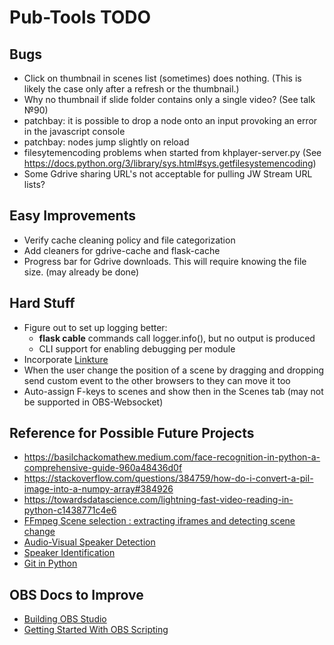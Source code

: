 # Pub-Tools TODO

## Bugs

* Click on thumbnail in scenes list (sometimes) does nothing.
  (This is likely the case only after a refresh or the thumbnail.)
* Why no thumbnail if slide folder contains only a single video? (See talk №90)
* patchbay: it is possible to drop a node onto an input provoking an error in the javascript console
* patchbay: nodes jump slightly on reload
* filesytemencoding problems when started from khplayer-server.py (See https://docs.python.org/3/library/sys.html#sys.getfilesystemencoding)
* Some Gdrive sharing URL's not acceptable for pulling JW Stream URL lists?

## Easy Improvements

* Verify cache cleaning policy and file categorization
* Add cleaners for gdrive-cache and flask-cache
* Progress bar for Gdrive downloads. This will require knowing the file size. (may already be done)

## Hard Stuff

* Figure out to set up logging better:
  * **flask cable** commands call logger.info(), but no output is produced
  * CLI support for enabling debugging per module
* Incorporate [Linkture](https://github.com/erykjj/linkture)
* When the user change the position of a scene by dragging and dropping send custom event to the other browsers to they can move it too
* Auto-assign F-keys to scenes and show then in the Scenes tab (may not be supported in OBS-Websocket)

## Reference for Possible Future Projects

* https://basilchackomathew.medium.com/face-recognition-in-python-a-comprehensive-guide-960a48436d0f
* https://stackoverflow.com/questions/384759/how-do-i-convert-a-pil-image-into-a-numpy-array#384926
* https://towardsdatascience.com/lightning-fast-video-reading-in-python-c1438771c4e6
* [FFmpeg Scene selection : extracting iframes and detecting scene change](https://www.bogotobogo.com/FFMpeg/ffmpeg_thumbnails_select_scene_iframe.php)
* [Audio-Visual Speaker Detection](https://medium.com/@siddheshdeshpande/audio-visual-active-speaker-detection-on-video-for-ai-tools-dc297443f0be)
* [Speaker Identification](https://speechbrain.readthedocs.io/en/latest/tutorials/basics/what-can-i-do-with-speechbrain.html)
* [Git in Python](https://stackoverflow.com/questions/13166595/how-can-i-pull-a-remote-repository-with-gitpython#13166781)

## OBS Docs to Improve

* [Building OBS Studio](https://github.com/obsproject/obs-studio/wiki/Building-OBS-Studio)
* [Getting Started With OBS Scripting](https://github.com/obsproject/obs-studio/wiki/Getting-Started-With-OBS-Scripting)
